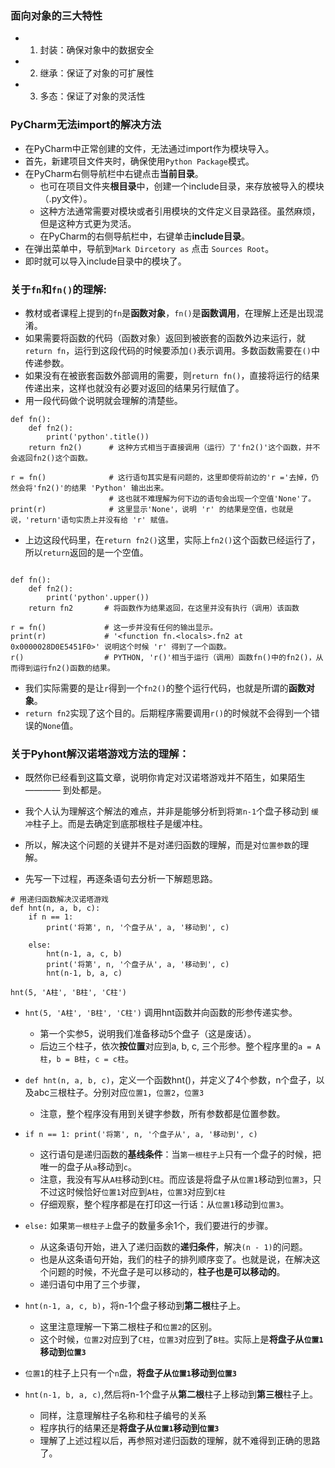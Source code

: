 ### 面向对象的三大特性
  - 1. 封装：确保对象中的数据安全
  - 2. 继承：保证了对象的可扩展性
  - 3. 多态：保证了对象的灵活性

### PyCharm无法import的解决方法
- 在PyCharm中正常创建的文件，无法通过import作为模块导入。
- 首先，新建项目文件夹时，确保使用`Python Package`模式。
- 在PyCharm右侧导航栏中右键点击**当前目录**。
  - 也可在项目文件夹**根目录**中，创建一个include目录，来存放被导入的模块（.py文件）。
  - 这种方法通常需要对模块或者引用模块的文件定义目录路径。虽然麻烦，但是这种方式更为灵活。
  - 在PyCharm的右侧导航栏中，右键单击**include目录**。
- 在弹出菜单中，导航到`Mark Dircetory as` 点击 `Sources Root`。
- 即时就可以导入include目录中的模块了。


### 关于`fn`和`fn()`的理解:

- 教材或者课程上提到的`fn`是**函数对象**，`fn()`是**函数调用**，在理解上还是出现混淆。
- 如果需要将函数的代码（函数对象）返回到被嵌套的函数外边来运行，就`return fn`，运行到这段代码的时候要添加`()`表示调用。多数函数需要在`()`中传递参数。
- 如果没有在被嵌套函数外部调用的需要，则`return fn()`，直接将运行的结果传递出来，这样也就没有必要对返回的结果另行赋值了。
- 用一段代码做个说明就会理解的清楚些。
```
def fn():
    def fn2():
        print('python'.title())
    return fn2()      # 这种方式相当于直接调用（运行）了'fn2()'这个函数，并不会返回fn2()这个函数。

r = fn()              # 这行语句其实是有问题的，这里即使将前边的'r ='去掉，仍然会将'fn2()'的结果 'Python' 输出出来。
                      # 这也就不难理解为何下边的语句会出现一个空值'None'了。
print(r)              # 这里显示'None'，说明 'r' 的结果是空值，也就是说，'return'语句实质上并没有给 'r' 赋值。
```
- 上边这段代码里，在`return fn2()`这里，实际上`fn2()`这个函数已经运行了，所以`return`返回的是一个空值。  

```

def fn():
    def fn2():
        print('python'.upper())
    return fn2       # 将函数作为结果返回，在这里并没有执行（调用）该函数

r = fn()             # 这一步并没有任何的输出显示。
print(r)             # '<function fn.<locals>.fn2 at 0x0000028D0E5451F0>' 说明这个时候 'r' 得到了一个函数。
r()                  # PYTHON, 'r()'相当于运行（调用）函数fn()中的fn2()，从而得到运行fn2()函数的结果。

```
- 我们实际需要的是让`r`得到一个`fn2()`的整个运行代码，也就是所谓的**函数对象**。  
- `return fn2`实现了这个目的。后期程序需要调用`r()`的时候就不会得到一个错误的`None`值。

### 关于Pyhont解汉诺塔游戏方法的理解：
- 既然你已经看到这篇文章，说明你肯定对汉诺塔游戏并不陌生，如果陌生 ———— 到处都是。
- 我个人认为理解这个解法的难点，并非是能够分析到将`第n-1`个盘子移动到 `缓冲`柱子上。而是去确定到底那根柱子是缓冲柱。
- 所以，解决这个问题的关键并不是对递归函数的理解，而是对`位置参数`的理解。

- 先写一下过程，再逐条语句去分析一下解题思路。
```
# 用递归函数解决汉诺塔游戏
def hnt(n, a, b, c):
    if n == 1:
        print('将第', n, '个盘子从', a, '移动到', c)
        
    else:
        hnt(n-1, a, c, b)
        print('将第', n, '个盘子从', a, '移动到', c)
        hnt(n-1, b, a, c)
        
hnt(5, 'A柱', 'B柱', 'C柱')
```
- `hnt(5, 'A柱', 'B柱', 'C柱')` 调用hnt函数并向函数的形参传递实参。
  - 第一个实参5，说明我们准备移动5个盘子（这是废话）。
  - 后边三个柱子，依次**按位置**对应到a, b, c, 三个形参。整个程序里的`a = A柱`，`b = B柱`，`c = c柱`。
- `def hnt(n, a, b, c)`，定义一个函数hnt()，并定义了4个参数，n个盘子，以及abc三根柱子。分别对应`位置1`，`位置2`，`位置3`
    - 注意，整个程序没有用到关键字参数，所有参数都是位置参数。
- `if n == 1: print('将第', n, '个盘子从', a, '移动到', c)`
  - 这行语句是递归函数的**基线条件**：当`第一根柱子上`只有一个盘子的时候，把唯一的盘子从`a`移动到`c`。
  - 注意，我没有写从`A柱`移动到`C柱`。而应该是将盘子从`位置1`移动到`位置3`，只不过这时候恰好`位置1`对应到`A柱`，`位置3`对应到`C柱`
  - 仔细观察，整个程序都是在打印这一行话：从`位置1`移动到`位置3`。
  
- `else:` 如果`第一根柱子上`盘子的数量多余1个，我们要进行的步骤。
  - 从这条语句开始，进入了递归函数的**递归条件**，解决`(n - 1)`的问题。
  - 也是从这条语句开始，我们的柱子的排列顺序变了。也就是说，在解决这个问题的时候，不光盘子是可以移动的，**柱子也是可以移动的**。
  - 递归语句中用了三个步骤，
- `hnt(n-1, a, c, b)`，将n-1个盘子移动到**第二根**柱子上。
  - 这里注意理解一下第二根柱子和`位置2`的区别。
  - 这个时候，`位置2`对应到了`C柱`，`位置3`对应到了`B柱`。实际上是**将盘子从`位置1`移动到`位置3`**
- `位置1`的柱子上只有一个`n`盘，**将盘子从`位置1`移动到`位置3`**
- `hnt(n-1, b, a, c)`,然后将n-1个盘子从**第二根**柱子上移动到**第三根**柱子上。
  - 同样，注意理解柱子名称和柱子编号的关系
  - 程序执行的结果还是**将盘子从`位置1`移动到`位置3`**
  - 理解了上述过程以后，再参照对递归函数的理解，就不难得到正确的思路了。
  
